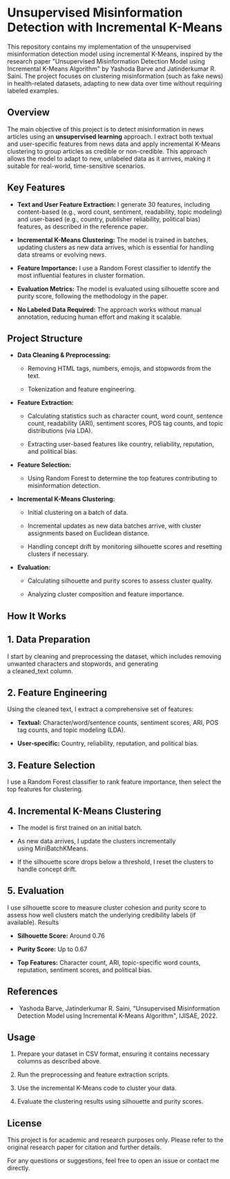 Unsupervised Misinformation Detection with Incremental K-Means
==============================================================

This repository contains my implementation of the unsupervised misinformation detection model using incremental K-Means, inspired by the research paper "Unsupervised Misinformation Detection Model using Incremental K-Means Algorithm" by Yashoda Barve and Jatinderkumar R. Saini. The project focuses on clustering misinformation (such as fake news) in health-related datasets, adapting to new data over time without requiring labeled examples.

Overview
--------

The main objective of this project is to detect misinformation in news articles using an **unsupervised learning** approach. I extract both textual and user-specific features from news data and apply incremental K-Means clustering to group articles as credible or non-credible. This approach allows the model to adapt to new, unlabeled data as it arrives, making it suitable for real-world, time-sensitive scenarios.

Key Features
------------

*   **Text and User Feature Extraction:** I generate 30 features, including content-based (e.g., word count, sentiment, readability, topic modeling) and user-based (e.g., country, publisher reliability, political bias) features, as described in the reference paper.
    
*   **Incremental K-Means Clustering:** The model is trained in batches, updating clusters as new data arrives, which is essential for handling data streams or evolving news.
    
*   **Feature Importance:** I use a Random Forest classifier to identify the most influential features in cluster formation.
    
*   **Evaluation Metrics:** The model is evaluated using silhouette score and purity score, following the methodology in the paper.
    
*   **No Labeled Data Required:** The approach works without manual annotation, reducing human effort and making it scalable.
    

Project Structure
-----------------

*   **Data Cleaning & Preprocessing:**
    
    *   Removing HTML tags, numbers, emojis, and stopwords from the text.
        
    *   Tokenization and feature engineering.
        
*   **Feature Extraction:**
    
    *   Calculating statistics such as character count, word count, sentence count, readability (ARI), sentiment scores, POS tag counts, and topic distributions (via LDA).
        
    *   Extracting user-based features like country, reliability, reputation, and political bias.
        
*   **Feature Selection:**
    
    *   Using Random Forest to determine the top features contributing to misinformation detection.
        
*   **Incremental K-Means Clustering:**
    
    *   Initial clustering on a batch of data.
        
    *   Incremental updates as new data batches arrive, with cluster assignments based on Euclidean distance.
        
    *   Handling concept drift by monitoring silhouette scores and resetting clusters if necessary.
        
*   **Evaluation:**
    
    *   Calculating silhouette and purity scores to assess cluster quality.
        
    *   Analyzing cluster composition and feature importance.
        

How It Works
------------

1\. Data Preparation
--------------------

I start by cleaning and preprocessing the dataset, which includes removing unwanted characters and stopwords, and generating a cleaned\_text column.

2\. Feature Engineering
-----------------------

Using the cleaned text, I extract a comprehensive set of features:

*   **Textual:** Character/word/sentence counts, sentiment scores, ARI, POS tag counts, and topic modeling (LDA).
    
*   **User-specific:** Country, reliability, reputation, and political bias.
    

3\. Feature Selection
---------------------

I use a Random Forest classifier to rank feature importance, then select the top features for clustering.

4\. Incremental K-Means Clustering
----------------------------------

*   The model is first trained on an initial batch.
    
*   As new data arrives, I update the clusters incrementally using MiniBatchKMeans.
    
*   If the silhouette score drops below a threshold, I reset the clusters to handle concept drift.
    

5\. Evaluation
--------------

I use silhouette score to measure cluster cohesion and purity score to assess how well clusters match the underlying credibility labels (if available). Results

*   **Silhouette Score:** Around 0.76 
    
*   **Purity Score:** Up to 0.67
    
*   **Top Features:** Character count, ARI, topic-specific word counts, reputation, sentiment scores, and political bias.
    

References
----------

*    Yashoda Barve, Jatinderkumar R. Saini, "Unsupervised Misinformation Detection Model using Incremental K-Means Algorithm", IJISAE, 2022.
    

Usage
-----

1.  Prepare your dataset in CSV format, ensuring it contains necessary columns as described above.
    
2.  Run the preprocessing and feature extraction scripts.
    
3.  Use the incremental K-Means code to cluster your data.
    
4.  Evaluate the clustering results using silhouette and purity scores.
    

License
-------

This project is for academic and research purposes only. Please refer to the original research paper for citation and further details.

For any questions or suggestions, feel free to open an issue or contact me directly.
